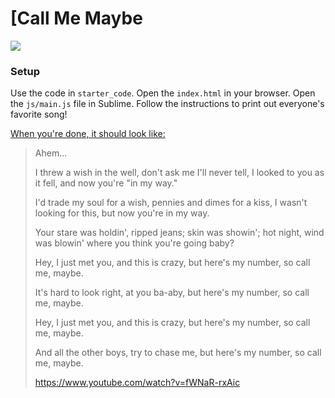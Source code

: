 # [Call Me Maybe

![](http://assets.gcstatic.com/u/apps/asset_manager/uploaded/2012/09/carly-rae-jepsen---call-me-maybe-1330685529-custom-0.png)

### Setup

Use the code in `starter_code`. Open the `index.html` in your browser. 
Open the `js/main.js` file in Sublime. Follow the instructions to print
out everyone's favorite song!

[When you're done, it should look like:](http://genius.com/Carly-rae-jepsen-call-me-maybe-lyrics)

> Ahem...
> 
> I threw a wish in the well,
> don't ask me I'll never tell,
> I looked to you as it fell,
> and now you're "in my way."
>
> I'd trade my soul for a wish,
> pennies and dimes for a kiss,
> I wasn't looking for this,
> but now you're in my way.
>
> Your stare was holdin',
> ripped jeans; skin was showin';
> hot night, wind was blowin'
> where you think you're going baby?
>
> Hey, I just met you,
> and this is crazy,
> but here's my number,
> so call me, maybe.
>
> It's hard to look right,
> at you ba-aby,
> but here's my number,
> so call me, maybe.
>
> Hey, I just met you,
> and this is crazy,
> but here's my number,
> so call me, maybe.
>
> And all the other boys,
> try to chase me,
> but here's my number,
> so call me, maybe.
>
> https://www.youtube.com/watch?v=fWNaR-rxAic

